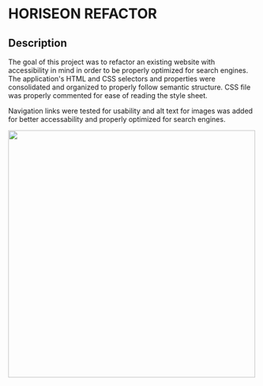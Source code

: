 # HORISEON REFACTOR

## Description

The goal of this project was to refactor an existing website with accessibility in mind in order to be properly optimized for search engines. The application's HTML and CSS selectors and properties were consolidated and organized to properly follow semantic structure. CSS file was properly commented for ease of reading the style sheet.

Navigation links were tested for usability and alt text for images was added for better accessability and properly optimized for search engines.

<img src="https://github.com/tyler273/horiseon-refactor/blob/main/assets/images/screenshot_1.png" width = "500" />
